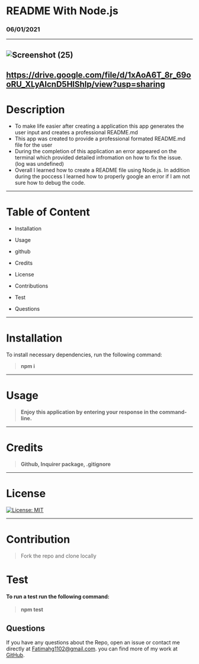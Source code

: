 # README With Node.js  
### 06/01/2021
-------
![Screenshot (25)](https://user-images.githubusercontent.com/80806004/120413228-e2ba5280-c325-11eb-92a5-378b2bcab4ea.png)
-------
https://drive.google.com/file/d/1xAoA6T_8r_69ooRU_XLyAIcnD5HlShIp/view?usp=sharing
------

# Description

- To make life easier after creating a application this app generates the user input and creates a professional README.md
- This app was created to provide a professional formated README.md file for the user
- During the completion of this application an error appeared on the terminal which provided detailed infromation on how to fix the issue. (log was undefined)
- Overall I learned how to create a README file using Node.js. In addition during the poccess I learned how to properly google an error if I am not sure how to debug the code. 

------

# Table of Content
- Installation

- Usage

- github

- Credits

- License 

- Contributions 

- Test

- Questions 
----------
# Installation
To install necessary dependencies, run the following command:

>**npm i**
--------
# Usage
>**Enjoy this application by entering your response in the command-line.**
---------
# Credits
>**Github, Inquirer package, .gitignore**
------
# License

[![License: MIT](https://img.shields.io/badge/License-MIT-yellow.svg)](https://opensource.org/licenses/MIT) 


------
# Contribution
>Fork the repo and clone locally  

# Test
#### To run a test run the following command:

>**npm test**

## Questions
 If you have any questions about the Repo, open an issue or contact me directly at <Fatimahg1102@gmail.com>. you can find more of my work at [GitHub](https://github.com/Fatimah2014).
